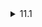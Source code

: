 <details>
  <summary>11.1</summary>

  The code seems to be intended to print all the integers from 100 down to 0. However, after printing 0, it would never stop printing numbers since unsigned integers are always considered non-negative and 0 - 1 would return the largest unsigned integer.
</details>
